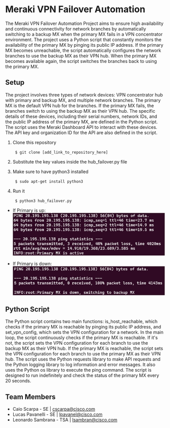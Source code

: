 # Meraki VPN Failover Automation
The Meraki VPN Failover Automation Project aims to ensure high availability and continuous connectivity for network branches by automatically switching to a backup MX when the primary MX fails in a VPN concentrator environment.
The project uses a Python script that constantly monitors the availability of the primary MX by pinging its public IP address. If the primary MX becomes unreachable, the script automatically configures the network branches to use the backup MX as their VPN hub. When the primary MX becomes available again, the script switches the branches back to using the primary MX.

## Setup
The project involves three types of network devices: VPN concentrator hub with primary and backup MX, and multiple network branches. The primary MX is the default VPN hub for the branches. If the primary MX fails, the branches switch to using the backup MX as their VPN hub.
The specific details of these devices, including their serial numbers, network IDs, and the public IP address of the primary MX, are defined in the Python script.
The script uses the Meraki Dashboard API to interact with these devices. The API key and organization ID for the API are also defined in the script.

1. Clone this repository

        $ git clone [add_link_to_repository_here]

2. Substitute the key values inside the hub_failover.py file

3. Make sure to have python3 installed

        $ sudo apt-get install python3

4. Run it

        $ python3 hub_failover.py


* If Primary is up:
![up](images/up.png)


* If Primary is down:
![down](images/down.png)

## Python Script
The Python script contains two main functions: is_host_reachable, which checks if the primary MX is reachable by pinging its public IP address, and set_vpn_config, which sets the VPN configuration for a network.
In the main loop, the script continuously checks if the primary MX is reachable. If it's not, the script sets the VPN configuration for each branch to use the backup MX as their VPN hub. If the primary MX is reachable, the script sets the VPN configuration for each branch to use the primary MX as their VPN hub.
The script uses the Python requests library to make API requests and the Python logging library to log information and error messages. It also uses the Python os library to execute the ping command.
The script is designed to run indefinitely and check the status of the primary MX every 20 seconds.

## Team Members
* Caio Scarpa - SE | cscarpa@cisco.com
* Lucas Pavanelli - SE | lpavanel@cisco.com
* Leonardo Sambrana - TSA | lsambran@cisco.com
